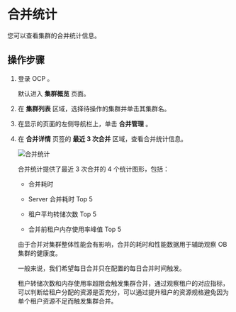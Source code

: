 合并统计
=========================

您可以查看集群的合并统计信息。

操作步骤
-------------------------

1. 登录 OCP 。

   默认进入 **集群概览** 页面。


2. 在 **集群列表** 区域，选择待操作的集群并单击其集群名。



3. 在显示的页面的左侧导航栏上，单击 **合并管理** 。



4. 在 **合并详情** 页签的 **最近 3 次合并** 区域，查看合并统计信息。

   ![合并统计](https://help-static-aliyun-doc.aliyuncs.com/assets/img/zh-CN/4099760061/p168814.png)


   合并统计提供了最近 3 次合并的 4 个统计图形，包括：

   * 合并耗时



   * Server 合并耗时 Top 5



   * 租户平均转储次数 Top 5



   * 合并前租户内存使用率峰值 Top 5






   由于合并对集群整体性能会有影响，合并的耗时和性能数据用于辅助观察 OB 集群的健康度。

   一般来说，我们希望每日合并只在配置的每日合并时间触发。

   租户转储次数和内存使用率超限会触发集群合并，通过观察租户的对应指标，可以判断给租户分配的资源是否充分，可以通过提升租户的资源规格避免因为单个租户资源不足而触发集群合并。

